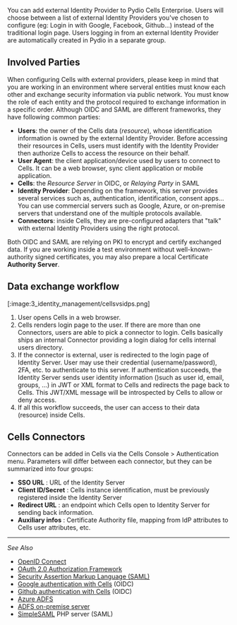 You can add external Identity Provider to Pydio Cells Enterprise. Users will choose between a list of external Identity Providers you've chosen to configure (eg: Login in with Google, Facebook, Github...) instead of the traditional login page. Users logging in from an external Identity Provider are automatically created in Pydio in a separate group.

## Involved Parties

When configuring Cells with external providers, please keep in mind that you are working in an environment where serveral entities must know each other and exchange security information via public network. You must know the role of each entity and the protocol required to exchange information in a specific order. Although OIDC and SAML are different frameworks, they have following common parties:

- **Users**: the owner of the Cells data (_resource_), whose identification information is owned by the external Identity Provider. Before accessing their resources in Cells, users must identify with the Identity Provider then authorize Cells to access the resource on their behalf.
- **User Agent**: the client application/device used by users to connect to Cells. It can be a web browser, sync client application or mobile application.
- **Cells**: the _Resource Server_ in OIDC, or _Relaying Party_ in SAML
- **Identity Provider**: Depending on the framework, this server provides several services such as, authentication, identification, consent apps... You can use commercial servers such as Google, Azure, or on-premise servers that understand one of the multiple protocols available.
- **Connectors**: inside Cells, they are pre-configured adapters that "talk" with external Identity Providers using the right protocol.

Both OIDC and SAML are relying on PKI to encrypt and certify exchanged data. If you are working inside a test environment without well-known-authority signed certificates, you may also prepare a local Certificate **Authority Server**.

## Data exchange workflow

[:image:3_identity_management/cellsvsidps.png]

1. User opens Cells in a web browser. 
2. Cells renders login page to the user. If there are more than one Connectors, users are able to pick a connector to login. Cells basically ships an internal Connector providing a login dialog for cells internal users directory.
3. If the connector is external, user is redirected to the login page of Identity Server. User may use their credential (username/password), 2FA, etc. to authenticate to this server. If authentication succeeds, the Identity Server sends user identity information ()such as user id, email, groups, ...) in JWT or XML format to Cells and redirects the page back to Cells. This JWT/XML message will be introspected by Cells to allow or deny access.
4. If all this workflow succeeds, the user can access to their data (resource) inside Cells.

## Cells Connectors

Connectors can be added in Cells via the Cells Console > Authentication menu. Parameters will differ between each connector, but they can be summarized into four groups:

- **SSO URL** : URL of the Identity Server
- **Client ID/Secret** : Cells instance identification, must be previously registered inside the Identity Server
- **Redirect URL** : an endpoint which Cells open to Identity Server for sending back information.
- **Auxiliary infos** : Certificate Authority file, mapping from IdP attributes to Cells user attributes, etc.   

------
_See Also_

- [OpenID Connect](https://openid.net/connect/)
- [OAuth 2.0 Authorization Framework](https://tools.ietf.org/html/rfc6749)
- [Security Assertion Markup Language (SAML)](http://docs.oasis-open.org/security/saml/Post2.0/sstc-saml-tech-overview-2.0-cd-02.html)
- [Google authentication with Cells](/en/docs/kb/identity-management/using-google-identity-provider) (OIDC)
- [Github authentication with Cells](/en/docs/kb/identity-management/using-github-identity-provider) (OIDC)
- [Azure ADFS](/en/docs/kb/identity-management/using-azure-adfs-identity-provider)
- [ADFS on-premise server](/en/docs/kb/identity-management/using-premise-adfs-server-identity-provider)
- [SimpleSAML](/en/docs/kb/identity-management/using-simplesaml-php-server-identity-provider) PHP server (SAML)



